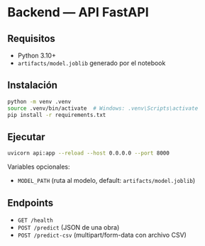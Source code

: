 # Backend — API FastAPI

## Requisitos
- Python 3.10+
- `artifacts/model.joblib` generado por el notebook

## Instalación
```bash
python -m venv .venv
source .venv/bin/activate  # Windows: .venv\Scripts\activate
pip install -r requirements.txt
```

## Ejecutar
```bash
uvicorn api:app --reload --host 0.0.0.0 --port 8000
```
Variables opcionales:
- `MODEL_PATH` (ruta al modelo, default: `artifacts/model.joblib`)

## Endpoints
- `GET /health`
- `POST /predict` (JSON de una obra)
- `POST /predict-csv` (multipart/form-data con archivo CSV)

